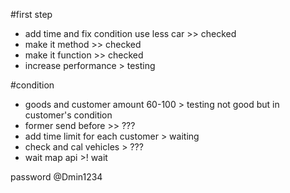 #first step
- add time and fix condition use less car >> checked
- make it method >> checked
- make it function >> checked
- increase performance > testing


#condition
- goods and customer amount 60-100 > testing not good but in customer's condition 
- former send before >> ???
- add time limit for each customer > waiting
- check and cal vehicles > ???
- wait map api >! wait 

password
@Dmin1234